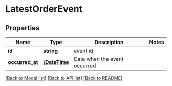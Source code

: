 # LatestOrderEvent

## Properties
Name | Type | Description | Notes
------------ | ------------- | ------------- | -------------
**id** | **string** | event id | 
**occurred_at** | [**\DateTime**](\DateTime.md) | Date when the event occurred | 

[[Back to Model list]](../../README.md#documentation-for-models) [[Back to API list]](../../README.md#documentation-for-api-endpoints) [[Back to README]](../../README.md)

